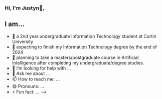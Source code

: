 ### Hi, I'm Justyn👋,
## I am...

- 🔭 a 2nd year undergraduate Information Technology student at Curtin University
- 🌱 expecting to finish my Information Technology degree by the end of 2024
- 👯 planning to take a masters/postgraduate course in Artificial Intelligence after completing my undergraduate/degree studies.
- 🤔 I’m looking for help with ...
- 💬 Ask me about ...
- 📫 How to reach me: ...
- 😄 Pronouns: ...
- ⚡ Fun fact: ...
-->
